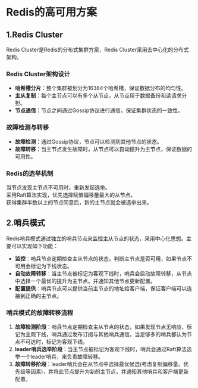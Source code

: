 # Redis的高可用方案
## 1.Redis Cluster
Redis Cluster是Redis的分布式集群方案，Redis Cluster采用去中心化的分布式架构。
### Redis Cluster架构设计
- **哈希槽分片**：整个集群被划分为16384个哈希槽，保证数据分布的均匀性。
- **主从复制**：每个主节点可以有多个从节点，从节点用于数据备份和读请求分担。
- **节点通信**：节点之间通过Gossip协议进行通信，保证集群状态的一致性。

### 故障检测与转移
- **故障检测**：通过Gossip协议，节点可以检测到其他节点的状态。
- **故障转移**：当主节点发生故障时，从节点可以自动提升为主节点，保证数据的可用性。

### Redis的选举机制
当节点发现主节点不可用时，重新发起选举。  
采用Raft算法实现，优先选择赋值偏移量最大的从节点。  
获得集群半数以上的节点同意后，新的主节点就会被选举出来。

## 2.哨兵模式
Redis哨兵模式通过独立的哨兵节点来监控主从节点的状态，采用中心化思想。主要可以实现如下功能：
- **监控**：哨兵节点定期检查主从节点的状态，判断主节点是否可用，如果节点不可用会标记为下线状态。
- **自动故障转移**：当主节点被标记为客观下线时，哨兵会启动故障转移，从节点中选择一个最优的提升为主节点。并通知其他节点更新配置。
- **配置提供**：哨兵节点可以提供当前主节点的地址给客户端，保证客户端可以连接到正确的主节点。
### 哨兵模式的故障转移流程
1. **故障检测阶段**：哨兵节点定期检查主从节点的状态，如果发现节点无响应，标记为主观下线，哨兵通过发布订阅与其他哨兵通信，当足够多的哨兵都认为节点不可达时，标记为客观下线。
2. **leader哨兵选举阶段**：当主节点被标记为客观下线时，哨兵会通过Raft算法选举一个leader哨兵，来负责故障转移。
3. **故障转移阶段**：leader哨兵会在从节点中选择最优候选(考虑复制偏移量、优先级等因素)，并将此节点提升为新的主节点，并通知其他哨兵和客户端更新配置。